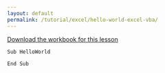 ```yaml
---
layout: default
permalink: /tutorial/excel/hello-world-excel-vba/
---
```



[Download the workbook for this lesson](/assets/files/HelloWorld_FirstProgram.xlsm) 

```
Sub HelloWorld

End Sub
```
